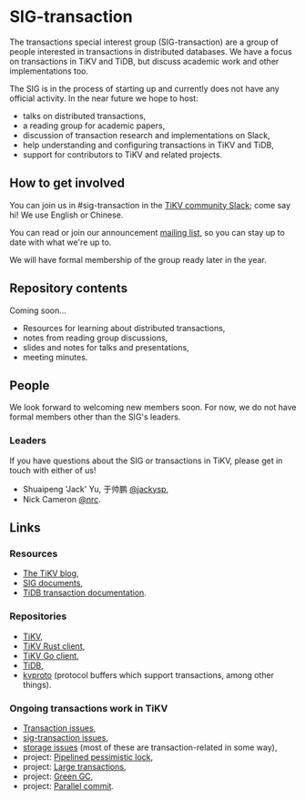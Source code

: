 # SIG-transaction

The transactions special interest group (SIG-transaction) are a group of people interested in transactions in distributed databases. We have a focus on transactions in TiKV and TiDB, but discuss academic work and other implementations too.

The SIG is in the process of starting up and currently does not have any official activity. In the near future we hope to host:

* talks on distributed transactions,
* a reading group for academic papers,
* discussion of transaction research and implementations on Slack,
* help understanding and configuring transactions in TiKV and TiDB,
* support for contributors to TiKV and related projects.


## How to get involved

You can join us in #sig-transaction in the [TiKV community Slack](https://tikv.org/chat); come say hi! We use English or Chinese.

You can read or join our announcement [mailing list](https://groups.google.com/d/forum/tikv-sig-transaction), so you can stay up to date with what we're up to.

We will have formal membership of the group ready later in the year.


## Repository contents

Coming soon...

* Resources for learning about distributed transactions,
* notes from reading group discussions,
* slides and notes for talks and presentations,
* meeting minutes.


## People

We look forward to welcoming new members soon. For now, we do not have formal members other than the SIG's leaders.

### Leaders

If you have questions about the SIG or transactions in TiKV, please get in touch with either of us!

* Shuaipeng 'Jack' Yu, 于帅鹏 [@jackysp](https://github.com/jackysp),
* Nick Cameron [@nrc](https://github.com/nrc).


## Links

### Resources

* [The TiKV blog](https://tikv.org/blog/),
* [SIG documents](https://github.com/tikv/community/tree/master/sig/transaction),
* [TiDB transaction documentation](https://pingcap.com/docs/stable/transaction-overview).

### Repositories

* [TiKV](https://github.com/tikv/tikv),
* [TiKV Rust client](https://github.com/tikv/client-rust/),
* [TiKV Go client](https://github.com/tikv/client-go/),
* [TiDB](https://github.com/pingcap/tidb),
* [kvproto](https://github.com/pingcap/kvproto) (protocol buffers which support transactions, among other things).

### Ongoing transactions work in TiKV

* [Transaction issues](https://github.com/tikv/tikv/issues?q=is%3Aopen+is%3Aissue+label%3Acomponent%2Ftransaction),
* [sig-transaction issues](https://github.com/tikv/tikv/issues?q=is%3Aopen+is%3Aissue+label%3Asig%2Ftransaction),
* [storage issues](https://github.com/tikv/tikv/issues?q=is%3Aopen+is%3Aissue+label%3Acomponent%2Fstorage) (most of these are transaction-related in some way),
* project: [Pipelined pessimistic lock](https://github.com/tikv/tikv/projects/37),
* project: [Large transactions](https://github.com/tikv/tikv/projects/36),
* project: [Green GC](https://github.com/tikv/tikv/projects/35),
* project: [Parallel commit](https://github.com/tikv/tikv/projects/34).
